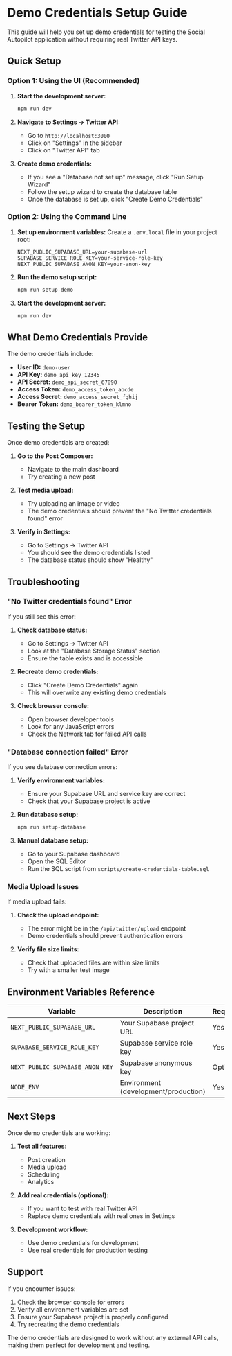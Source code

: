 # Demo Credentials Setup Guide

This guide will help you set up demo credentials for testing the Social Autopilot application without requiring real Twitter API keys.

## Quick Setup

### Option 1: Using the UI (Recommended)

1. **Start the development server:**
   ```bash
   npm run dev
   ```

2. **Navigate to Settings → Twitter API:**
   - Go to `http://localhost:3000`
   - Click on "Settings" in the sidebar
   - Click on "Twitter API" tab

3. **Create demo credentials:**
   - If you see a "Database not set up" message, click "Run Setup Wizard"
   - Follow the setup wizard to create the database table
   - Once the database is set up, click "Create Demo Credentials"

### Option 2: Using the Command Line

1. **Set up environment variables:**
   Create a `.env.local` file in your project root:
   ```env
   NEXT_PUBLIC_SUPABASE_URL=your-supabase-url
   SUPABASE_SERVICE_ROLE_KEY=your-service-role-key
   NEXT_PUBLIC_SUPABASE_ANON_KEY=your-anon-key
   ```

2. **Run the demo setup script:**
   ```bash
   npm run setup-demo
   ```

3. **Start the development server:**
   ```bash
   npm run dev
   ```

## What Demo Credentials Provide

The demo credentials include:
- **User ID:** `demo-user`
- **API Key:** `demo_api_key_12345`
- **API Secret:** `demo_api_secret_67890`
- **Access Token:** `demo_access_token_abcde`
- **Access Secret:** `demo_access_secret_fghij`
- **Bearer Token:** `demo_bearer_token_klmno`

## Testing the Setup

Once demo credentials are created:

1. **Go to the Post Composer:**
   - Navigate to the main dashboard
   - Try creating a new post

2. **Test media upload:**
   - Try uploading an image or video
   - The demo credentials should prevent the "No Twitter credentials found" error

3. **Verify in Settings:**
   - Go to Settings → Twitter API
   - You should see the demo credentials listed
   - The database status should show "Healthy"

## Troubleshooting

### "No Twitter credentials found" Error

If you still see this error:

1. **Check database status:**
   - Go to Settings → Twitter API
   - Look at the "Database Storage Status" section
   - Ensure the table exists and is accessible

2. **Recreate demo credentials:**
   - Click "Create Demo Credentials" again
   - This will overwrite any existing demo credentials

3. **Check browser console:**
   - Open browser developer tools
   - Look for any JavaScript errors
   - Check the Network tab for failed API calls

### "Database connection failed" Error

If you see database connection errors:

1. **Verify environment variables:**
   - Ensure your Supabase URL and service key are correct
   - Check that your Supabase project is active

2. **Run database setup:**
   ```bash
   npm run setup-database
   ```

3. **Manual database setup:**
   - Go to your Supabase dashboard
   - Open the SQL Editor
   - Run the SQL script from `scripts/create-credentials-table.sql`

### Media Upload Issues

If media upload fails:

1. **Check the upload endpoint:**
   - The error might be in the `/api/twitter/upload` endpoint
   - Demo credentials should prevent authentication errors

2. **Verify file size limits:**
   - Check that uploaded files are within size limits
   - Try with a smaller test image

## Environment Variables Reference

| Variable | Description | Required |
|----------|-------------|----------|
| `NEXT_PUBLIC_SUPABASE_URL` | Your Supabase project URL | Yes |
| `SUPABASE_SERVICE_ROLE_KEY` | Supabase service role key | Yes |
| `NEXT_PUBLIC_SUPABASE_ANON_KEY` | Supabase anonymous key | Optional |
| `NODE_ENV` | Environment (development/production) | Yes |

## Next Steps

Once demo credentials are working:

1. **Test all features:**
   - Post creation
   - Media upload
   - Scheduling
   - Analytics

2. **Add real credentials (optional):**
   - If you want to test with real Twitter API
   - Replace demo credentials with real ones in Settings

3. **Development workflow:**
   - Use demo credentials for development
   - Use real credentials for production testing

## Support

If you encounter issues:

1. Check the browser console for errors
2. Verify all environment variables are set
3. Ensure your Supabase project is properly configured
4. Try recreating the demo credentials

The demo credentials are designed to work without any external API calls, making them perfect for development and testing.
